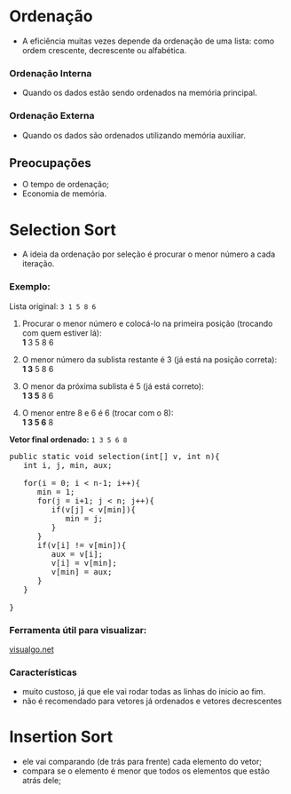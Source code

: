 #  Ordenação

- A eficiência muitas vezes depende da ordenação de uma lista: como ordem crescente, decrescente ou alfabética.

### Ordenação Interna
- Quando os dados estão sendo ordenados na memória principal.

### Ordenação Externa
- Quando os dados são ordenados utilizando memória auxiliar.

## Preocupações

- O tempo de ordenação;
- Economia de memória.

# Selection Sort

- A ideia da ordenação por seleção é procurar o menor número a cada iteração.

### Exemplo:

Lista original: `3 1 5 8 6`

1. Procurar o menor número e colocá-lo na primeira posição (trocando com quem estiver lá):  
   **1** 3 5 8 6

2. O menor número da sublista restante é 3 (já está na posição correta):  
   **1 3** 5 8 6

3. O menor da próxima sublista é 5 (já está correto):  
   **1 3 5** 8 6

4. O menor entre 8 e 6 é 6 (trocar com o 8):  
   **1 3 5 6** 8

**Vetor final ordenado:** `1 3 5 6 8`

<pre>public static void selection(int[] v, int n){
   int i, j, min, aux;

   for(i = 0; i < n-1; i++){
      min = 1;
      for(j = i+1; j < n; j++){
         if(v[j] < v[min]){
            min = j;
         }           
      }
      if(v[i] != v[min]){
         aux = v[i];
         v[i] = v[min];
         v[min] = aux;
      }
   }
                   
}</pre>

### Ferramenta útil para visualizar:
[visualgo.net](https://visualgo.net)

### Características
- muito custoso, já que ele vai rodar todas as linhas do inicio ao fim.
- não é recomendado para vetores já ordenados e vetores decrescentes

# Insertion Sort
- ele vai comparando (de trás para frente) cada elemento do vetor;
- compara se o elemento é menor que todos os elementos que estão atrás dele;
